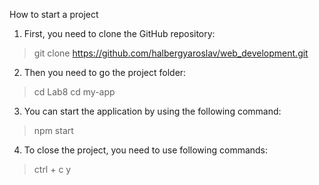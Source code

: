 How to start a project

1. First, you need to clone the GitHub repository:
> git clone https://github.com/halbergyaroslav/web_development.git

2. Then you need to go the project folder:
> cd Lab8
> cd my-app

3. You can start the application by using the following command:
> npm start

4. To close the project, you need to use following commands:
> ctrl + c
> y
